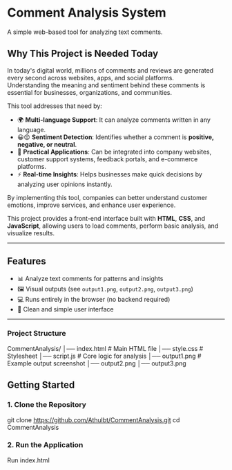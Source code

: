 # Comment Analysis System

A simple web-based tool for analyzing text comments.  

## Why This Project is Needed Today

In today's digital world, millions of comments and reviews are generated every second across websites, apps, and social platforms.  
Understanding the meaning and sentiment behind these comments is essential for businesses, organizations, and communities.

This tool addresses that need by:

- 🌍 **Multi-language Support**: It can analyze comments written in any language.  
- 😀😡 **Sentiment Detection**: Identifies whether a comment is **positive, negative, or neutral**.  
- 🏢 **Practical Applications**: Can be integrated into company websites, customer support systems, feedback portals, and e-commerce platforms.  
- ⚡ **Real-time Insights**: Helps businesses make quick decisions by analyzing user opinions instantly.  

By implementing this tool, companies can better understand customer emotions, improve services, and enhance user experience.

This project provides a front-end interface built with **HTML**, **CSS**, and **JavaScript**, allowing users to load comments, perform basic analysis, and visualize results.

---

## Features

- 📊 Analyze text comments for patterns and insights  
- 🖼️ Visual outputs (see `output1.png`, `output2.png`, `output3.png`)  
- 💻 Runs entirely in the browser (no backend required)  
- 🎨 Clean and simple user interface  

---
### Project Structure
CommentAnalysis/
│── index.html       # Main HTML file
│── style.css        # Stylesheet
│── script.js        # Core logic for analysis
│── output1.png      # Example output screenshot
│── output2.png
│── output3.png

## Getting Started

### 1. Clone the Repository
git clone https://github.com/Athulbt/CommentAnalysis.git
cd CommentAnalysis

### 2. Run the Application
Run index.html
